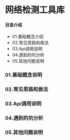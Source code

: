 # 网络检测工具库
#### 目录介绍
- 01.基础概念介绍
- 02.常见思路和做法
- 03.Api调用说明
- 04.遇到的坑分析
- 05.其他问题说明



### 01.基础概念说明
#### 



### 02.常见思路和做法


### 03.Api调用说明



### 04.遇到的坑分析


### 05.其他问题说明




